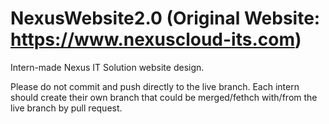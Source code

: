 # NexusWebsite2.0 (Original Website: https://www.nexuscloud-its.com)
Intern-made Nexus IT Solution website design.


Please do not commit and push directly to the live branch.
Each intern should create their own branch that could be merged/fethch with/from the live branch by pull request.
